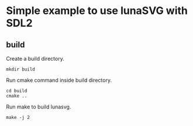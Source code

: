 
# Simple example to use lunaSVG with SDL2

## build

Create a build directory.
```
mkdir build
```
Run cmake command inside build directory.
```
cd build
cmake ..
```
Run make to build lunasvg.

```
make -j 2
```
